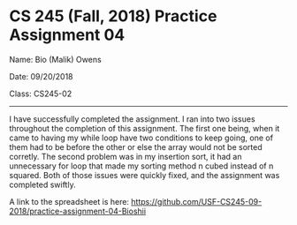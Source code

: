 # CS 245 (Fall, 2018) Practice Assignment 04


Name: Bio (Malik) Owens

Date: 09/20/2018

Class: CS245-02

-----------------------------------------------------------------------------------------------------------------------------

I have successfully completed the assignment. I ran into two issues throughout the completion of this assignment. The first one being, when it came to having my while loop have two conditions to keep going, one of them had to be before the other or else the array would not be sorted corretly. The second problem was in my insertion sort, it had an unnecessary for loop that made my sorting method n cubed instead of n squared. Both of those issues were quickly fixed, and the assignment was completed swiftly.

A link to the spreadsheet is here: https://github.com/USF-CS245-09-2018/practice-assignment-04-Bioshii
